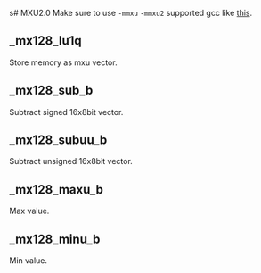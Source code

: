 s# MXU2.0
Make sure to use `-mmxu` `-mmxu2` supported gcc like [this](https://github.com/Dafang-Hacks/mips-gcc472-glibc216-64bit).

## _mx128_lu1q
Store memory as mxu vector.

## _mx128_sub_b
Subtract signed 16x8bit vector.

## _mx128_subuu_b
Subtract unsigned 16x8bit vector.

## _mx128_maxu_b
Max value.

## _mx128_minu_b
Min value.